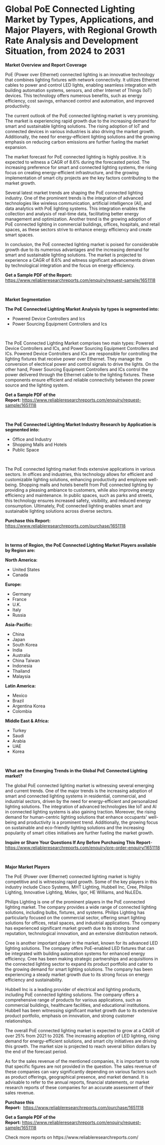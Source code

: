 <p><h1>Global PoE Connected Lighting Market by Types, Applications, and Major Players, with Regional Growth Rate Analysis and Development Situation, from 2024 to 2031</h1></p><p><strong>Market Overview and Report Coverage</strong></p>
<p><p>PoE (Power over Ethernet) connected lighting is an innovative technology that combines lighting fixtures with network connectivity. It utilizes Ethernet cables to power and control LED lights, enabling seamless integration with building automation systems, sensors, and other Internet of Things (IoT) devices. This technology offers numerous benefits, such as energy efficiency, cost savings, enhanced control and automation, and improved productivity.</p><p>The current outlook of the PoE connected lighting market is very promising. The market is experiencing rapid growth due to the increasing demand for smart and sustainable lighting solutions. The rising adoption of IoT and connected devices in various industries is also driving the market growth. Additionally, the need for energy-efficient lighting solutions and the growing emphasis on reducing carbon emissions are further fueling the market expansion.</p><p>The market forecast for PoE connected lighting is highly positive. It is expected to witness a CAGR of 8.6% during the forecasted period. The increasing preference for smart and connected lighting systems, the rising focus on creating energy-efficient infrastructure, and the growing implementation of smart city projects are the key factors contributing to the market growth.</p><p>Several latest market trends are shaping the PoE connected lighting industry. One of the prominent trends is the integration of advanced technologies like wireless communication, artificial intelligence (AI), and data analytics with PoE lighting systems. This integration enables the collection and analysis of real-time data, facilitating better energy management and optimization. Another trend is the growing adoption of PoE connected lighting in commercial buildings, offices, hospitals, and retail spaces, as these sectors strive to enhance energy efficiency and create smart spaces.</p><p>In conclusion, the PoE connected lighting market is poised for considerable growth due to its numerous advantages and the increasing demand for smart and sustainable lighting solutions. The market is projected to experience a CAGR of 8.6% and witness significant advancements driven by technological integration and the focus on energy efficiency.</p></p>
<p><strong>Get a Sample PDF of the Report:</strong> <a href="https://www.reliableresearchreports.com/enquiry/request-sample/1651118">https://www.reliableresearchreports.com/enquiry/request-sample/1651118</a></p>
<p>&nbsp;</p>
<p><strong>Market Segmentation</strong></p>
<p><strong>The PoE Connected Lighting Market Analysis by types is segmented into:</strong></p>
<p><ul><li>Powered Device Controllers and Ics</li><li>Power Sourcing Equipment Controllers and Ics</li></ul></p>
<p>&nbsp;</p>
<p><p>The PoE Connected Lighting Market comprises two main types: Powered Device Controllers and ICs, and Power Sourcing Equipment Controllers and ICs. Powered Device Controllers and ICs are responsible for controlling the lighting fixtures that receive power over Ethernet. They manage the conversion of electrical power and control signals to drive the lights. On the other hand, Power Sourcing Equipment Controllers and ICs control the power delivered through the Ethernet cable to the lighting fixtures. These components ensure efficient and reliable connectivity between the power source and the lighting system.</p></p>
<p><strong>Get a Sample PDF of the Report:</strong>&nbsp;<a href="https://www.reliableresearchreports.com/enquiry/request-sample/1651118">https://www.reliableresearchreports.com/enquiry/request-sample/1651118</a></p>
<p>&nbsp;</p>
<p><strong>The PoE Connected Lighting Market Industry Research by Application is segmented into:</strong></p>
<p><ul><li>Office and Industry</li><li>Shopping Malls and Hotels</li><li>Public Space</li></ul></p>
<p>&nbsp;</p>
<p><p>The PoE connected lighting market finds extensive applications in various sectors. In offices and industries, this technology allows for efficient and customizable lighting solutions, enhancing productivity and employee well-being. Shopping malls and hotels benefit from PoE connected lighting by providing a pleasing ambiance to customers, while also improving energy efficiency and maintenance. In public spaces, such as parks and streets, this technology ensures increased safety, visibility, and reduced energy consumption. Ultimately, PoE connected lighting enables smart and sustainable lighting solutions across diverse sectors.</p></p>
<p><strong>Purchase this Report:</strong>&nbsp; <a href="https://www.reliableresearchreports.com/purchase/1651118">https://www.reliableresearchreports.com/purchase/1651118</a></p>
<p>&nbsp;</p>
<p><strong>In terms of Region, the PoE Connected Lighting Market Players available by Region are:</strong></p>
<p>
    <p> <strong> North America: </strong>
        <ul>
            <li>United States</li>
            <li>Canada</li>
        </ul>
        </p> 
    <p> <strong> Europe: </strong>
        <ul>
            <li>Germany</li>
            <li>France</li>
            <li>U.K.</li>
            <li>Italy</li>
            <li>Russia</li>
        </ul>
        </p> 
    <p> <strong> Asia-Pacific: </strong>
        <ul>
            <li>China</li>
            <li>Japan</li>
            <li>South Korea</li>
            <li>India</li>
            <li>Australia</li>
            <li>China Taiwan</li>
            <li>Indonesia</li>
            <li>Thailand</li>
            <li>Malaysia</li>
        </ul>
        </p> 
    <p> <strong> Latin America: </strong>
        <ul>
            <li>Mexico</li>
            <li>Brazil</li>
            <li>Argentina Korea</li>
            <li>Colombia</li>
        </ul>
        </p> 
    <p> <strong> Middle East & Africa: </strong>
        <ul>
            <li>Turkey</li>
            <li>Saudi</li>
            <li>Arabia</li>
            <li>UAE</li>
            <li>Korea</li>
        </ul>
    </p>
    </p>
<p>&nbsp;</p>
<p><strong>What are the Emerging Trends in the Global PoE Connected Lighting market?</strong></p>
<p><p>The global PoE connected lighting market is witnessing several emerging and current trends. One of the major trends is the increasing adoption of smart and connected lighting systems in residential, commercial, and industrial sectors, driven by the need for energy-efficient and personalized lighting solutions. The integration of advanced technologies like IoT and AI in connected lighting systems is also gaining traction. Moreover, the rising demand for human-centric lighting solutions that enhance occupants' well-being and productivity is a prominent trend. Additionally, the growing focus on sustainable and eco-friendly lighting solutions and the increasing popularity of smart cities initiatives are further fueling the market growth.</p></p>
<p><strong>Inquire or Share Your Questions If Any Before Purchasing This Report</strong>- <a href="https://www.reliableresearchreports.com/enquiry/pre-order-enquiry/1651118">https://www.reliableresearchreports.com/enquiry/pre-order-enquiry/1651118</a></p>
<p>&nbsp;</p>
<p><strong>Major Market Players</strong></p>
<p><p>The PoE (Power over Ethernet) connected lighting market is highly competitive and is witnessing rapid growth. Some of the key players in this industry include Cisco Systems, MHT Lighting, Hubbell Inc, Cree, Philips Lighting, Innovative Lighting, Molex, Igor, HE Williams, and NuLEDs.</p><p>Philips Lighting is one of the prominent players in the PoE connected lighting market. The company provides a wide range of connected lighting solutions, including bulbs, fixtures, and systems. Philips Lighting has particularly focused on the commercial sector, offering smart lighting solutions for offices, retail spaces, and industrial applications. The company has experienced significant market growth due to its strong brand reputation, technological innovation, and an extensive distribution network.</p><p>Cree is another important player in the market, known for its advanced LED lighting solutions. The company offers PoE-enabled LED fixtures that can be integrated with building automation systems for enhanced energy efficiency. Cree has been making strategic partnerships and acquisitions in the connected lighting sector to expand its product portfolio and cater to the growing demand for smart lighting solutions. The company has been experiencing a steady market growth due to its strong focus on energy efficiency and sustainability.</p><p>Hubbell Inc is a leading provider of electrical and lighting products, including PoE connected lighting solutions. The company offers a comprehensive range of products for various applications, such as commercial buildings, healthcare facilities, and educational institutions. Hubbell has been witnessing significant market growth due to its extensive product portfolio, emphasis on innovation, and strong customer relationships.</p><p>The overall PoE connected lighting market is expected to grow at a CAGR of over 25% from 2021 to 2026. The increasing adoption of LED lighting, rising demand for energy-efficient solutions, and smart city initiatives are driving this growth. The market size is projected to reach several billion dollars by the end of the forecast period.</p><p>As for the sales revenue of the mentioned companies, it is important to note that specific figures are not provided in the question. The sales revenue of these companies can vary significantly depending on various factors such as product offerings, geographical presence, and market demand. It is advisable to refer to the annual reports, financial statements, or market research reports of these companies for an accurate assessment of their sales revenue.</p></p>
<p><strong>Purchase this Report:</strong>&nbsp;&nbsp;<a href="https://www.reliableresearchreports.com/purchase/1651118">https://www.reliableresearchreports.com/purchase/1651118</a></p>
<p></p>
<p><strong>Get a Sample PDF of the Report:</strong>&nbsp;<a href="https://www.reliableresearchreports.com/enquiry/request-sample/1651118">https://www.reliableresearchreports.com/enquiry/request-sample/1651118</a></p>
<p>Check more reports on https://www.reliableresearchreports.com/</p>